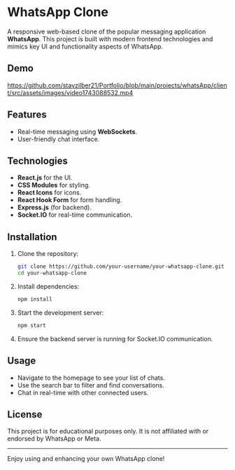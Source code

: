 # WhatsApp Clone

A responsive web-based clone of the popular messaging application **WhatsApp**. This project is built with modern frontend technologies and mimics key UI and functionality aspects of WhatsApp.

## Demo


https://github.com/stavzilber21/Portfolio/blob/main/projects/whatsApp/client/src/assets/images/video1743088532.mp4


 
## Features
- Real-time messaging using **WebSockets**.
- User-friendly chat interface.

## Technologies
- **React.js** for the UI.
- **CSS Modules** for styling.
- **React Icons** for icons.
- **React Hook Form** for form handling.
- **Express.js** (for backend).
- **Socket.IO** for real-time communication.

## Installation

1. Clone the repository:
   ```bash
   git clone https://github.com/your-username/your-whatsapp-clone.git
   cd your-whatsapp-clone
   ```

2. Install dependencies:
   ```bash
   npm install
   ```

3. Start the development server:
   ```bash
   npm start
   ```

4. Ensure the backend server is running for Socket.IO communication.

## Usage
- Navigate to the homepage to see your list of chats.
- Use the search bar to filter and find conversations.
- Chat in real-time with other connected users.

## License
This project is for educational purposes only. It is not affiliated with or endorsed by WhatsApp or Meta.

---

Enjoy using and enhancing your own WhatsApp clone!
